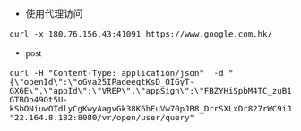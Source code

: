 <span  style="font-family: Simsun,serif; font-size: 17px; ">

- 使用代理访问
~~~
curl -x 180.76.156.43:41091 https://www.google.com.hk/
~~~

- post
~~~
curl -H "Content-Type: application/json"  -d "{\"openId\":\"oGva25IPadeeqtKsD_OIGyT-GX6E\",\"appId\":\"VREP\",\"appSign\":\"FBZYHiSpbM4TC_zuB1P-GTBOb49Ot5U-kSbONiuwOTdlyCgKwyAagvGk38K6hEuVw70pJB8_DrrSXLxDr827rWC9iJbie2Vtw4RNEf_kMDzaw6viwQB51RrV2LAkn6rQ6v8lcWx_GY3_rM7i1897dbx3EJccg8PO3hawEG_e5_c\"}" "22.164.8.182:8080/vr/open/user/query"
~~~

</span>